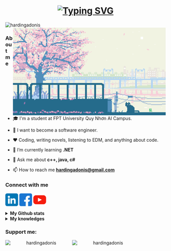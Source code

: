 <h1 align="center">
	<a href="https://github.com/hardingadonis">
		<img src="https://readme-typing-svg.demolab.com?font=Roboto+Condensed&size=30&pause=1000&center=true&vCenter=true&random=false&width=435&lines=Hi!+%F0%9F%99%8B%E2%80%8D%E2%99%82%EF%B8%8F;I'm+Minh+V%C6%B0%C6%A1ng!+%E2%99%89" alt="Typing SVG" />
	</a>
</h1>

<div align="center">
	<div align="left">
		<img src="https://komarev.com/ghpvc/?username=hardingadonis&label=Profile%20views&color=0e75b6&style=flat" alt="hardingadonis" />
	</div>
	<div>
		<img align="right" atl="Banner" width="480" src="imgs/peaceful-banner.gif"/>
	</div>
</div>

### About me

- 🎓 I'm a student at FPT University Quy Nhơn AI Campus.

- 🔮 I want to become a software engineer.

- ❤️ Coding, writing novels, listening to EDM, and anything about code.

- 🔭 I’m currently learning **.NET**

- 💬 Ask me about **c++, java, c#**

- 📫 How to reach me **hardingadonis@gmail.com**

### Connect with me

<div>
	<p align="left">
		<a href="https://linkedin.com/in/hardingadonis" target="blank"><img align="center" src="imgs/linkedin.png" alt="hardingadonis" width="40" /></a>
		<a href="https://fb.com/adonis.harding" target="blank"><img align="center" src="imgs/facebook.png" alt="adonis.harding" width="40" /></a>
		<a href="https://www.youtube.com/@adonis.harding" target="blank"><img align="center" src="imgs/youtube.png" alt="adonis.harding" width="40" /></a>
	</p>
</div>

<details>
	<summary>
		<b>My Github stats</b>
	</summary>
	<div align="center">
		<picture>
			<source srcset="https://github-readme-stats.vercel.app/api?username=hardingadonis&theme=dark" media="(prefers-color-scheme: dark)"/>
			<source srcset="https://github-readme-stats.vercel.app/api?username=hardingadonis&theme=light" media="(prefers-color-scheme: light)"/>
			<img src="https://github-readme-stats.vercel.app/api?username=hardingadonis"/>
		</picture>
	</div>
	<div align="center">
		<picture>
			<source srcset="https://github-readme-stats.vercel.app/api/top-langs/?username=hardingadonis&hide=html%2Ccss&theme=dark" media="(prefers-color-scheme: dark)"/>
			<source srcset="https://github-readme-stats.vercel.app/api/top-langs/?username=hardingadonis&hide=html%2Ccss&theme=light" media="(prefers-color-scheme: light)"/>
			<img src="https://github-readme-stats.vercel.app/api/top-langs/?username=hardingadonis&hide=html%2Ccss"/>
		</picture>
		</div>
</details>

<details>
	<summary>
		<b>My knowledges</b>
	</summary>
	<div align="center">
		<h3>⚙️⚙️ BackEnd ⚙️⚙️</h3>
  	<a href="https://github.com/hardingadonis">
    	<img src="https://skillicons.dev/icons?i=c,cs,cpp,java,spring,dotnet,hibernate,maven" />
  	</a>
	</div>
	<div align="center">
		<h3>💾💾 Database 💾💾</h3>
  	<a href="https://github.com/hardingadonis">
    	<img src="https://skillicons.dev/icons?i=firebase,mongodb,mysql,postgres,sqlite" />
  	</a>
	</div>
	<div align="center">
		<h3>🎨🎨 FrontEnd 🎨🎨</h3>
  	<a href="https://github.com/hardingadonis">
    	<img src="https://skillicons.dev/icons?i=html,css,js,ts,react,redux,tailwind,bootstrap" />
  	</a>
	</div>
	<div align="center">
		<h3>♾️♾️ DevOps ♾️♾️</h3>
  	<a href="https://github.com/hardingadonis">
    	<img src="https://skillicons.dev/icons?i=aws,azure,heroku,docker,githubactions,jenkins,kubernetes" />
  	</a>
	</div>
	<div align="center">
		<h3>👨‍💻👨‍💻 Others 👨‍💻👨‍💻</h3>
  	<a href="https://github.com/hardingadonis">
    	<img src="https://skillicons.dev/icons?i=git,github,cmake,godot,lua,md,postman,jest,vercel,vite,vitest,vscode" />
  	</a>
	</div>
</details>

### Support me:

<div align="center">
	<a href="https://www.buymeacoffee.com/hardingadonis">
		<img align="left" src="https://cdn.buymeacoffee.com/buttons/v2/default-yellow.png" height="50" width="210" alt="hardingadonis" />
	</a>
	<a href="https://ko-fi.com/hardingadonis">
		<img align="left" src="https://cdn.ko-fi.com/cdn/kofi3.png?v=3" height="50" width="210" alt="hardingadonis" />
	</a>
</div>
